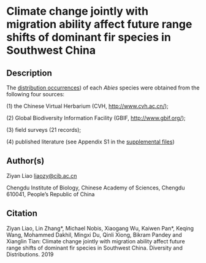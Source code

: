 # Climate change jointly with migration ability affect future range shifts of dominant fir species in Southwest China

## Description

The [distribution occurrences](https://github.com/optiforziyan/Liao-et-al-2019/blob/master/Literature%20contains%20Abies%20distribution%20data.md)) of each *Abies* species were obtained from the following four sources:

(1) the Chinese Virtual Herbarium (CVH, http://www.cvh.ac.cn/);

(2) Global Biodiversity Information Facility (GBIF, http://www.gbif.org/); 

(3) field surveys (21 records); 

(4) published literature (see Appendix S1 in the [supplemental files](https://github.com/optiforziyan/Liao-et-al-2019/blob/master/Literature%20contains%20Abies%20distribution%20data.md))

## Author(s)

Ziyan Liao liaozy@cib.ac.cn

Chengdu Institute of Biology, Chinese Academy of Sciences, Chengdu 610041, People’s Republic of China


## Citation
Ziyan Liao, Lin Zhang*, Michael Nobis, Xiaogang Wu, Kaiwen Pan*, Keqing Wang, Mohammed Dakhil, Mingxi Du, Qinli Xiong, Bikram Pandey and Xianglin Tian: Climate change jointly with migration ability affect future range shifts of dominant fir species in Southwest China. Diversity and Distributions. 2019
